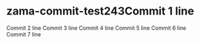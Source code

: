 # zama-commit-test243Commit 1 line
Commit 2 line
Commit 3 line
Commit 4 line
Commit 5 line
Commit 6 line
Commit 7 line
